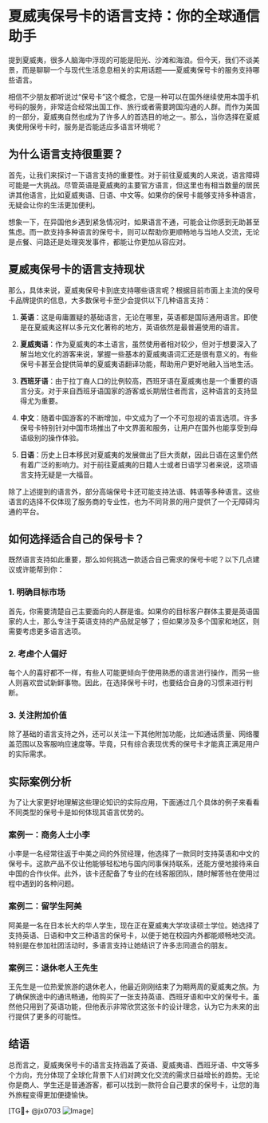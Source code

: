 # 夏威夷保号卡的语言支持：你的全球通信助手

提到夏威夷，很多人脑海中浮现的可能是阳光、沙滩和海浪。但今天，我们不谈美景，而是聊聊一个与现代生活息息相关的实用话题——夏威夷保号卡的服务支持哪些语言。

相信不少朋友都听说过“保号卡”这个概念，它是一种可以在国外继续使用本国手机号码的服务，非常适合经常出国工作、旅行或者需要跨国沟通的人群。而作为美国的一部分，夏威夷自然也成为了许多人的首选目的地之一。那么，当你选择在夏威夷使用保号卡时，服务是否能适应多语言环境呢？

## 为什么语言支持很重要？

首先，让我们来探讨一下语言支持的重要性。对于前往夏威夷的人来说，语言障碍可能是一大挑战。尽管英语是夏威夷的主要官方语言，但这里也有相当数量的居民讲其他语言，比如夏威夷语、日语、中文等。如果你的保号卡能够支持多种语言，无疑会让你的生活更加便利。

想象一下，在异国他乡遇到紧急情况时，如果语言不通，可能会让你感到无助甚至焦虑。而一款支持多种语言的保号卡，则可以帮助你更顺畅地与当地人交流，无论是点餐、问路还是处理突发事件，都能让你更加从容应对。

## 夏威夷保号卡的语言支持现状

那么，具体来说，夏威夷保号卡到底支持哪些语言呢？根据目前市面上主流的保号卡品牌提供的信息，大多数保号卡至少会提供以下几种语言支持：

1. **英语**：这是毋庸置疑的基础语言，无论在哪里，英语都是国际通用语言。即使是在夏威夷这样以多元文化著称的地方，英语依然是最普遍使用的语言。

2. **夏威夷语**：作为夏威夷的本土语言，虽然使用者相对较少，但对于想要深入了解当地文化的游客来说，掌握一些基本的夏威夷语词汇还是很有意义的。有些保号卡甚至会提供简单的夏威夷语翻译功能，帮助用户更好地融入当地生活。

3. **西班牙语**：由于拉丁裔人口的比例较高，西班牙语在夏威夷也是一个重要的语言分支。对于来自西班牙语国家的游客或长期居住者而言，这种语言的支持显得尤为重要。

4. **中文**：随着中国游客的不断增加，中文成为了一个不可忽视的语言选项。许多保号卡特别针对中国市场推出了中文界面和服务，让用户在国外也能享受到母语级别的操作体验。

5. **日语**：历史上日本移民对夏威夷的发展做出了巨大贡献，因此日语在这里仍然有着广泛的影响力。对于前往夏威夷的日籍人士或者日语学习者来说，这项语言支持无疑是一大福音。

除了上述提到的语言外，部分高端保号卡还可能支持法语、韩语等多种语言。这些语言的选择不仅体现了服务商的专业性，也为不同背景的用户提供了一个无障碍沟通的平台。

## 如何选择适合自己的保号卡？

既然语言支持如此重要，那么如何挑选一款适合自己需求的保号卡呢？以下几点建议或许能帮到你：

### 1. 明确目标市场
首先，你需要清楚自己主要面向的人群是谁。如果你的目标客户群体主要是英语国家的人士，那么专注于英语支持的产品就足够了；但如果涉及多个国家和地区，则需要考虑更多语言选项。

### 2. 考虑个人偏好
每个人的喜好都不一样，有些人可能更倾向于使用熟悉的语言进行操作，而另一些人则喜欢尝试新鲜事物。因此，在选择保号卡时，也要结合自身的习惯来进行判断。

### 3. 关注附加价值
除了基础的语言支持之外，还可以关注一下其他附加功能，比如通话质量、网络覆盖范围以及客服响应速度等。毕竟，只有综合表现优秀的保号卡才能真正满足用户的实际需求。

## 实际案例分析

为了让大家更好地理解这些理论知识的实际应用，下面通过几个具体的例子来看看不同类型的保号卡是如何体现其语言优势的。

### 案例一：商务人士小李
小李是一名经常往返于中美之间的外贸经理，他选择了一款同时支持英语和中文的保号卡。这款产品不仅让他能够轻松地与国内同事保持联系，还能方便地接待来自中国的合作伙伴。此外，该卡还配备了专业的在线客服团队，随时解答他在使用过程中遇到的各种问题。

### 案例二：留学生阿美
阿美是一名在日本长大的华人学生，现在正在夏威夷大学攻读硕士学位。她选择了支持英语、日语和中文三种语言的保号卡，以便于她在校园内外都能顺畅地交流。特别是在参加社团活动时，多语言支持让她结识了许多志同道合的朋友。

### 案例三：退休老人王先生
王先生是一位热爱旅游的退休老人，他最近刚刚结束了为期两周的夏威夷之旅。为了确保旅途中的通讯畅通，他购买了一张支持英语、西班牙语和中文的保号卡。虽然他只用到了英语功能，但他表示非常欣赏这张卡的设计理念，认为它为未来的出行提供了更多的可能性。

## 结语

总而言之，夏威夷保号卡的语言支持涵盖了英语、夏威夷语、西班牙语、中文等多个方向，充分体现了全球化背景下人们对跨文化交流的需求日益增长的趋势。无论你是商人、学生还是普通游客，都可以找到一款符合自己要求的保号卡，让您的海外旅程变得更加便捷愉快。

[TG💪+ @jx0703 ![Image](https://github.com/user-attachments/assets/dbca1d08-cadb-493c-b0ec-ad6f7a83f270)]